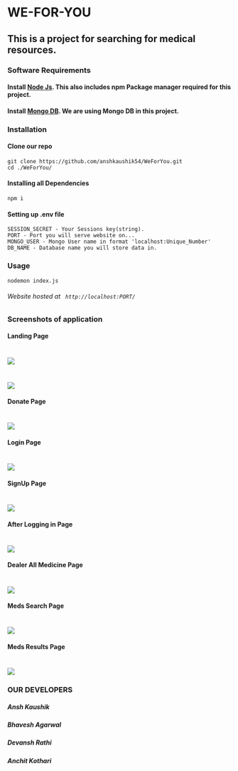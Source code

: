 # WE-FOR-YOU

## This is a project for searching for medical resources.

### Software Requirements 
#### Install [Node Js](https://nodejs.org/en/download/). This also includes npm Package manager required for this project.
#### Install [Mongo DB](https://docs.mongodb.com/manual/tutorial/install-mongodb-on-windows/). We are using Mongo DB in this project.

### Installation
#### Clone our repo

```
git clone https://github.com/anshkaushik54/WeForYou.git
cd ./WeForYou/
```
#### Installing all Dependencies
`
npm i
`
#### Setting up .env file

```
SESSION_SECRET - Your Sessions key(string).
PORT - Port you will serve website on...
MONGO_USER - Mongo User name in format 'localhost:Unique_Number'
DB_NAME - Database name you will store data in.
```
### Usage
` nodemon index.js `
###### Website hosted at ` http://localhost:PORT/` 

### Screenshots of application
#### Landing Page
# ![](./ss/landingPage.png)
# ![](./ss/landingPage2.png)
#### Donate Page
# ![](./ss/donatePage.png)
#### Login Page
# ![](./ss/loginPage.png)
#### SignUp Page
# ![](./ss/signUpPage.png)
#### After Logging in Page
# ![](./ss/afterLoggingIn.png)
#### Dealer All Medicine Page
# ![](./ss/medAddPage.png)
#### Meds Search Page
# ![](./ss/MedsSearchPage.png)
#### Meds Results Page
# ![](./ss/MedsResultsPage.png)

### OUR DEVELOPERS

##### Ansh Kaushik
##### Bhavesh Agarwal
##### Devansh Rathi
##### Anchit Kothari

